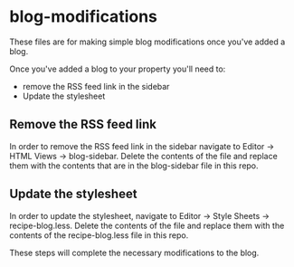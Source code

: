 # blog-modifications

These files are for making simple blog modifications once you've added a blog.

Once you've added a blog to your property you'll need to:
 - remove the RSS feed link in the sidebar
 - Update the stylesheet

## Remove the RSS feed link
In order to remove the RSS feed link in the sidebar navigate to Editor -> HTML Views -> blog-sidebar. Delete the contents of the file and replace them with the contents that are in the blog-sidebar file in this repo.

## Update the stylesheet
In order to update the stylesheet, navigate to Editor -> Style Sheets -> recipe-blog.less. Delete the contents of the file and replace them with the contents of the recipe-blog.less file in this repo.

These steps will complete the necessary modifications to the blog.
